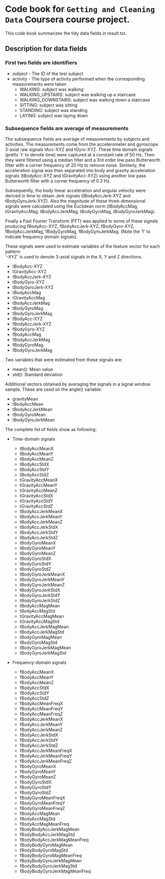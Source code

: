 # Code book for `Getting and Cleaning Data` Coursera course project.
This code book summarizes the tidy data fields in result.txt.

## Description for data fields
### First two fields are identifiers
- subject - The ID of the test subject
- activity - The type of activity performed when the corresponding measurements were taken
	* WALKING: subject was walking
	* WALKING_UPSTAIRS: subject was walking up a staircase
	* WALKING_DOWNSTAIRS: subject was walking down a staircase
	* SITTING: subject was sitting
	* STANDING: subject was standing
	* LAYING: subject was laying down

### Subsequence fields are average of measurements

The subsequence fields are average of measurements by subjects and activities.
The measurements come from the accelerometer and gyroscope 3-axial raw signals tAcc-XYZ and tGyro-XYZ. These time domain signals (prefix 't' to denote time) were captured at a constant rate of 50 Hz. Then they were filtered using a median filter and a 3rd order low pass Butterworth filter with a corner frequency of 20 Hz to remove noise. Similarly, the acceleration signal was then separated into body and gravity acceleration signals (tBodyAcc-XYZ and tGravityAcc-XYZ) using another low pass Butterworth filter with a corner frequency of 0.3 Hz. 

Subsequently, the body linear acceleration and angular velocity were derived in time to obtain Jerk signals (tBodyAccJerk-XYZ and tBodyGyroJerk-XYZ). Also the magnitude of these three-dimensional signals were calculated using the Euclidean norm (tBodyAccMag, tGravityAccMag, tBodyAccJerkMag, tBodyGyroMag, tBodyGyroJerkMag). 

Finally a Fast Fourier Transform (FFT) was applied to some of these signals producing fBodyAcc-XYZ, fBodyAccJerk-XYZ, fBodyGyro-XYZ, fBodyAccJerkMag, fBodyGyroMag, fBodyGyroJerkMag. (Note the 'f' to indicate frequency domain signals). 

These signals were used to estimate variables of the feature vector for each pattern:  
'-XYZ' is used to denote 3-axial signals in the X, Y and Z directions.
- tBodyAcc-XYZ
- tGravityAcc-XYZ
- tBodyAccJerk-XYZ
- tBodyGyro-XYZ
- tBodyGyroJerk-XYZ
- tBodyAccMag
- tGravityAccMag
- tBodyAccJerkMag
- tBodyGyroMag
- tBodyGyroJerkMag
- fBodyAcc-XYZ
- fBodyAccJerk-XYZ
- fBodyGyro-XYZ
- fBodyAccMag
- fBodyAccJerkMag
- fBodyGyroMag
- fBodyGyroJerkMag

Two variables that were estimated from these signals are: 

- mean(): Mean value
- std(): Standard deviation

Additional vectors obtained by averaging the signals in a signal window sample. These are used on the angle() variable:

- gravityMean
- tBodyAccMean
- tBodyAccJerkMean
- tBodyGyroMean
- tBodyGyroJerkMean

The complete list of fields show as following:

- Time-domain signals
	* tBodyAccMeanX
	* tBodyAccMeanY
	* tBodyAccMeanZ
	* tBodyAccStdX
	* tBodyAccStdY
	* tBodyAccStdZ
	* tGravityAccMeanX
	* tGravityAccMeanY
	* tGravityAccMeanZ
	* tGravityAccStdX
	* tGravityAccStdY
	* tGravityAccStdZ
	* tBodyAccJerkMeanX
	* tBodyAccJerkMeanY
	* tBodyAccJerkMeanZ
	* tBodyAccJerkStdX
	* tBodyAccJerkStdY
	* tBodyAccJerkStdZ
	* tBodyGyroMeanX
	* tBodyGyroMeanY
	* tBodyGyroMeanZ
	* tBodyGyroStdX
	* tBodyGyroStdY
	* tBodyGyroStdZ
	* tBodyGyroJerkMeanX
	* tBodyGyroJerkMeanY
	* tBodyGyroJerkMeanZ
	* tBodyGyroJerkStdX
	* tBodyGyroJerkStdY
	* tBodyGyroJerkStdZ
	* tBodyAccMagMean
	* tBodyAccMagStd
	* tGravityAccMagMean
	* tGravityAccMagStd
	* tBodyAccJerkMagMean
	* tBodyAccJerkMagStd
	* tBodyGyroMagMean
	* tBodyGyroMagStd
	* tBodyGyroJerkMagMean
	* tBodyGyroJerkMagStd

- Frequency-domain signals
	* fBodyAccMeanX
	* fBodyAccMeanY
	* fBodyAccMeanZ
	* fBodyAccStdX
	* fBodyAccStdY
	* fBodyAccStdZ
	* fBodyAccMeanFreqX
	* fBodyAccMeanFreqY
	* fBodyAccMeanFreqZ
	* fBodyAccJerkMeanX
	* fBodyAccJerkMeanY
	* fBodyAccJerkMeanZ
	* fBodyAccJerkStdX
	* fBodyAccJerkStdY
	* fBodyAccJerkStdZ
	* fBodyAccJerkMeanFreqX
	* fBodyAccJerkMeanFreqY
	* fBodyAccJerkMeanFreqZ
	* fBodyGyroMeanX
	* fBodyGyroMeanY
	* fBodyGyroMeanZ
	* fBodyGyroStdX
	* fBodyGyroStdY
	* fBodyGyroStdZ
	* fBodyGyroMeanFreqX
	* fBodyGyroMeanFreqY
	* fBodyGyroMeanFreqZ
	* fBodyAccMagMean
	* fBodyAccMagStd
	* fBodyAccMagMeanFreq
	* fBodyBodyAccJerkMagMean
	* fBodyBodyAccJerkMagStd
	* fBodyBodyAccJerkMagMeanFreq
	* fBodyBodyGyroMagMean
	* fBodyBodyGyroMagStd
	* fBodyBodyGyroMagMeanFreq
	* fBodyBodyGyroJerkMagMean
	* fBodyBodyGyroJerkMagStd
	* fBodyBodyGyroJerkMagMeanFreq

